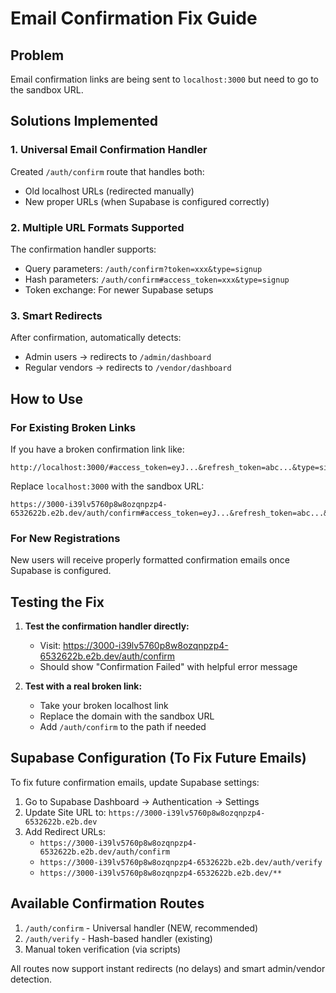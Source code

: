 # Email Confirmation Fix Guide

## Problem
Email confirmation links are being sent to `localhost:3000` but need to go to the sandbox URL.

## Solutions Implemented

### 1. Universal Email Confirmation Handler
Created `/auth/confirm` route that handles both:
- Old localhost URLs (redirected manually) 
- New proper URLs (when Supabase is configured correctly)

### 2. Multiple URL Formats Supported
The confirmation handler supports:
- Query parameters: `/auth/confirm?token=xxx&type=signup`
- Hash parameters: `/auth/confirm#access_token=xxx&type=signup` 
- Token exchange: For newer Supabase setups

### 3. Smart Redirects
After confirmation, automatically detects:
- Admin users → redirects to `/admin/dashboard`
- Regular vendors → redirects to `/vendor/dashboard`

## How to Use

### For Existing Broken Links
If you have a broken confirmation link like:
```
http://localhost:3000/#access_token=eyJ...&refresh_token=abc...&type=signup
```

Replace `localhost:3000` with the sandbox URL:
```
https://3000-i39lv5760p8w8ozqnpzp4-6532622b.e2b.dev/auth/confirm#access_token=eyJ...&refresh_token=abc...&type=signup
```

### For New Registrations
New users will receive properly formatted confirmation emails once Supabase is configured.

## Testing the Fix

1. **Test the confirmation handler directly:**
   - Visit: https://3000-i39lv5760p8w8ozqnpzp4-6532622b.e2b.dev/auth/confirm
   - Should show "Confirmation Failed" with helpful error message

2. **Test with a real broken link:**
   - Take your broken localhost link
   - Replace the domain with the sandbox URL
   - Add `/auth/confirm` to the path if needed

## Supabase Configuration (To Fix Future Emails)

To fix future confirmation emails, update Supabase settings:

1. Go to Supabase Dashboard → Authentication → Settings
2. Update Site URL to: `https://3000-i39lv5760p8w8ozqnpzp4-6532622b.e2b.dev`
3. Add Redirect URLs:
   - `https://3000-i39lv5760p8w8ozqnpzp4-6532622b.e2b.dev/auth/confirm`
   - `https://3000-i39lv5760p8w8ozqnpzp4-6532622b.e2b.dev/auth/verify`
   - `https://3000-i39lv5760p8w8ozqnpzp4-6532622b.e2b.dev/**`

## Available Confirmation Routes

1. `/auth/confirm` - Universal handler (NEW, recommended)
2. `/auth/verify` - Hash-based handler (existing)
3. Manual token verification (via scripts)

All routes now support instant redirects (no delays) and smart admin/vendor detection.